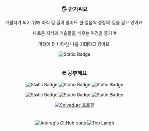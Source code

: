 <div align=center>

  
### 🖐️ 반가워요
개발자가 되기 위해 아직 갈 길이 멀어도 한 걸음씩 성장의 길을 걷고 있어요.

새로운 지식과 기술들을 배우는 여정을 즐기며 

미래에 더 나아진 나를 기대하고 있어요.

![Static Badge](https://img.shields.io/badge/Velog-%23E0FFDB?style=plastic&logo=velog&logoColor=%2320C997&link=https%3A%2F%2Fvelog.io%2F%401997myeong)


#
  
### 🤓 공부해요
  
![Static Badge](https://img.shields.io/badge/Java-%23FFCD12?style=plastic&logo=Java)
![Static Badge](https://img.shields.io/badge/Spring-%23E4F7BA?style=plastic&logo=spring&logoColor=%236DB33F)
![Static Badge](https://img.shields.io/badge/JPA-%23FAF4C0?style=plastic&logo=spring&logoColor=%236DB33F)
<!-- ![Static Badge](https://img.shields.io/badge/Security-%23EAEAEA?style=plastic&logo=springsecurity&logoColor=%236DB33F)-->

![Static Badge](https://img.shields.io/badge/MySQL-%23FFFFFF?style=plastic&logo=mysql&logoColor=%234479A1) 
![Static Badge](https://img.shields.io/badge/GIt-%23FFFFFF?style=plastic&logo=git&logoColor=%23F05032)
 ![Static Badge](https://img.shields.io/badge/GItHub-%23FFFFFF?style=plastic&logo=github&logoColor=%23181717) 
 
<!-- ![Static Badge](https://img.shields.io/badge/Docker-%23E6FFFF?style=plastic&logo=docker&logoColor=%232496ED)
 ![Static Badge](https://img.shields.io/badge/AWS-%23D9E5FF?style=plastic&logo=amazonaws&logoColor=%23232F3E)-->
 
[![Solved.ac 프로필](http://mazassumnida.wtf/api/v2/generate_badge?boj=mj9080)](https://solved.ac/mj9080)

#

![Anurag's GitHub stats](https://github-readme-stats.vercel.app/api?username=1997myeong&show_icons=true&theme=rose)
![Top Langs](https://github-readme-stats.vercel.app/api/top-langs/?username=1997myeong&layout=compact&theme=rose)




</div>

<!--
**1997myeong/1997myeong** is a ✨ _special_ ✨ repository because its `README.md` (this file) appears on your GitHub profile.

Here are some ideas to get you started:

- 🔭 I’m currently working on ...
- 🌱 I’m currently learning ...
- 👯 I’m looking to collaborate on ...
- 🤔 I’m looking for help with ...
- 💬 Ask me about ...
- 📫 How to reach me: ...
- 😄 Pronouns: ...
- ⚡ Fun fact: ...
-->
